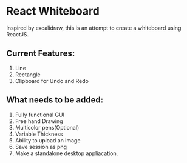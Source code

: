 # React Whiteboard
Inspired by excalidraw, this is an attempt to create a whiteboard using ReactJS.

## Current Features:
1. Line
2. Rectangle
3. Clipboard for Undo and Redo

## What needs to be added:
1. Fully functional GUI
2. Free hand Drawing
3. Multicolor pens(Optional)
4. Variable Thickness
5. Ability to upload an image
6. Save session as png
7. Make a standalone desktop appliacation.
